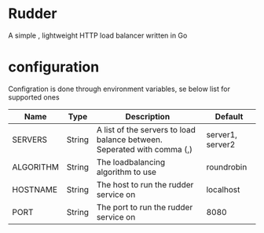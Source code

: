 # Rudder

A simple , lightweight HTTP load balancer written in Go

# configuration

Configration is done through environment variables, se below list for supported ones

| Name   | Type   | Description   | Default   |
|---------------- | --------------- | --------------- | --------------- |
| SERVERS   | String  | A list of the servers to load balance between. Seperated with comma (,) | server1, server2 |
| ALGORITHM | String  | The loadbalancing algorithm to use    | roundrobin |
| HOSTNAME  | String  | The host to run the rudder service on | localhost  |
| PORT      | String  | The port to run the rudder service on | 8080       |
